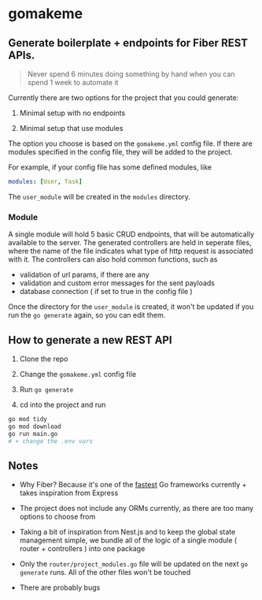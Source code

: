 # **gomakeme**

## Generate boilerplate + endpoints for Fiber REST APIs.

> Never spend 6 minutes doing something by hand when you can spend 1 week to automate it

Currently there are two options for the project that you could generate:

1. Minimal setup with no endpoints

2. Minimal setup that use modules

The option you choose is based on the `gomakeme.yml` config file. If there are modules specified in the config file, they will be added to the project.

For example, if your config file has some defined modules, like

```yml
modules: [User, Task]
```

The `user_module` will be created in the `modules` directory.

### Module 

A single module will hold 5 basic CRUD endpoints, that will be automatically available to the server. The generated controllers are held in seperate files, where the name of the file indicates what type of http request is associated with it. The controllers can also hold common functions, such as 
- validation of url params, if there are any 
- validation and custom error messages for the sent payloads
- database connection ( if set to true in the config file )

Once the directory for the `user_module` is created, it won't be updated if you run the `go generate` again, so you can edit them.

## How to generate a new REST API

1. Clone the repo

2. Change the `gomakeme.yml` config file

3. Run `go generate`

4. cd into the project and run 

```bash
go mod tidy
go mod download
go run main.go
# + change the .env vars
```

## Notes

- Why Fiber? Because it's one of the [fastest](https://www.techempower.com/benchmarks/) Go frameworks currently + takes inspiration from Express

- The project does not include any ORMs currently, as there are too many options to choose from

- Taking a bit of inspiration from Nest.js and to keep the global state management simple, we bundle all of the logic of a single module ( router + controllers ) into one package

- Only the `router/project_modules.go` file will be updated on the next `go generate` runs. All of the other files won't be touched

- There are probably bugs
